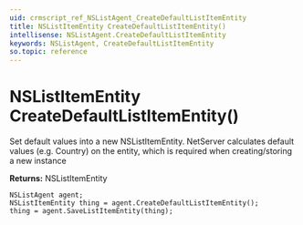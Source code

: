 ```yaml
---
uid: crmscript_ref_NSListAgent_CreateDefaultListItemEntity
title: NSListItemEntity CreateDefaultListItemEntity()
intellisense: NSListAgent.CreateDefaultListItemEntity
keywords: NSListAgent, CreateDefaultListItemEntity
so.topic: reference
---
```


# NSListItemEntity CreateDefaultListItemEntity()

Set default values into a new NSListItemEntity.
NetServer calculates default values (e.g. Country) on the entity, which is required when creating/storing a new instance

**Returns:** NSListItemEntity

```crmscript
NSListAgent agent;
NSListItemEntity thing = agent.CreateDefaultListItemEntity();
thing = agent.SaveListItemEntity(thing);
```

